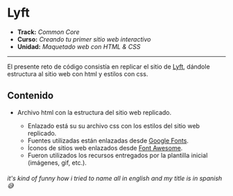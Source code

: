 # Lyft

* **Track:** _Common Core_
* **Curso:** _Creando tu primer sitio web interactivo_
* **Unidad:** _Maquetado web con HTML & CSS_

***

El presente reto de código consistía en replicar el sitio de [Lyft](https://www.lyft.com/), dándole estructura al sitio web con html y estilos con css.

## Contenido

* Archivo html con la estructura del sitio web replicado.

  - Enlazado está su su archivo css con los estilos del sitio web replicado.
  - Fuentes utilizadas están enlazadas desde [Google Fonts](https://fonts.google.com/).
  - Íconos de sitios web enlazados desde [Font Awesome](http://fontawesome.io/).
  - Fueron utilizados los recursos entregados por la plantilla inicial (imágenes, gif, etc.).




###### _it's kind of funny how i tried to name all in english and my title is in spanish_ :sweat_smile:
